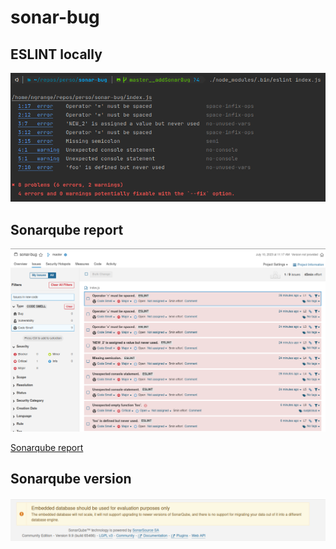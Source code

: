 # sonar-bug

## ESLINT locally
![eslint-local](./img/eslint-local.png)

## Sonarqube report
![sonarqube-local](./img/sonar-report.png)

[Sonarqube report](http://localhost:9000/project/issues?resolved=false&types=CODE_SMELL&inNewCodePeriod=true&id=sonar-bug)

## Sonarqube version
![Sonarqube version](./img/sonarqube-version.png)
